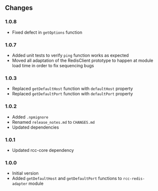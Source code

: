 ## Changes

### 1.0.8
- Fixed defect in `getOptions` function

### 1.0.7
- Added unit tests to verify `ping` function works as expected
- Moved all adaptation of the RedisClient prototype to happen at module load time in order to fix sequencing bugs

### 1.0.3
- Replaced `getDefaultHost` function with `defaultHost` property
- Replaced `getDefaultPort` function with `defaultPort` property

### 1.0.2
- Added `.npmignore`
- Renamed `release_notes.md` to `CHANGES.md`
- Updated dependencies

### 1.0.1
- Updated rcc-core dependency

### 1.0.0
- Initial version
- Added `getDefaultHost` and `getDefaultPort` functions to `rcc-redis-adapter` module